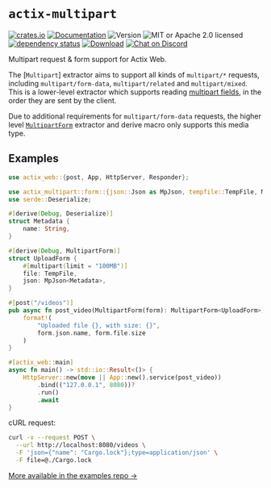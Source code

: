 # `actix-multipart`

<!-- prettier-ignore-start -->

[![crates.io](https://img.shields.io/crates/v/actix-multipart?label=latest)](https://crates.io/crates/actix-multipart)
[![Documentation](https://docs.rs/actix-multipart/badge.svg?version=0.7.2)](https://docs.rs/actix-multipart/0.7.2)
![Version](https://img.shields.io/badge/rustc-1.72+-ab6000.svg)
![MIT or Apache 2.0 licensed](https://img.shields.io/crates/l/actix-multipart.svg)
<br />
[![dependency status](https://deps.rs/crate/actix-multipart/0.7.2/status.svg)](https://deps.rs/crate/actix-multipart/0.7.2)
[![Download](https://img.shields.io/crates/d/actix-multipart.svg)](https://crates.io/crates/actix-multipart)
[![Chat on Discord](https://img.shields.io/discord/771444961383153695?label=chat&logo=discord)](https://discord.gg/NWpN5mmg3x)

<!-- prettier-ignore-end -->

<!-- cargo-rdme start -->

Multipart request & form support for Actix Web.

The [`Multipart`] extractor aims to support all kinds of `multipart/*` requests, including `multipart/form-data`, `multipart/related` and `multipart/mixed`. This is a lower-level extractor which supports reading [multipart fields](Field), in the order they are sent by the client.

Due to additional requirements for `multipart/form-data` requests, the higher level [`MultipartForm`] extractor and derive macro only supports this media type.

## Examples

```rust
use actix_web::{post, App, HttpServer, Responder};

use actix_multipart::form::{json::Json as MpJson, tempfile::TempFile, MultipartForm};
use serde::Deserialize;

#[derive(Debug, Deserialize)]
struct Metadata {
    name: String,
}

#[derive(Debug, MultipartForm)]
struct UploadForm {
    #[multipart(limit = "100MB")]
    file: TempFile,
    json: MpJson<Metadata>,
}

#[post("/videos")]
pub async fn post_video(MultipartForm(form): MultipartForm<UploadForm>) -> impl Responder {
    format!(
        "Uploaded file {}, with size: {}",
        form.json.name, form.file.size
    )
}

#[actix_web::main]
async fn main() -> std::io::Result<()> {
    HttpServer::new(move || App::new().service(post_video))
        .bind(("127.0.0.1", 8080))?
        .run()
        .await
}
```

cURL request:

```sh
curl -v --request POST \
  --url http://localhost:8080/videos \
  -F 'json={"name": "Cargo.lock"};type=application/json' \
  -F file=@./Cargo.lock
```

[`MultipartForm`]: struct@form::MultipartForm

<!-- cargo-rdme end -->

[More available in the examples repo &rarr;](https://github.com/actix/examples/tree/master/forms/multipart)
